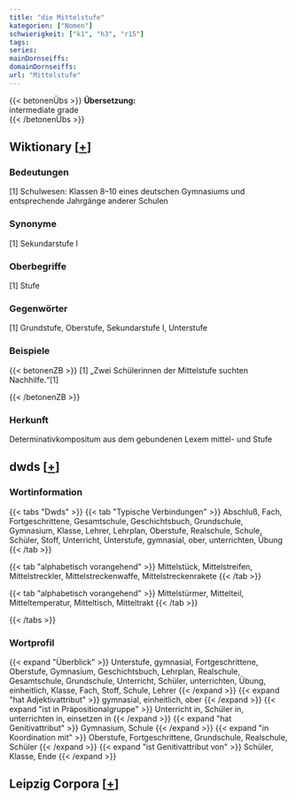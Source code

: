 ```yaml
---
title: "die Mittelstufe"
kategorien: ["Nomen"]
schwierigkeit: ["k1", "h3", "r15"]
tags:
series:
mainDornseiffs:
domainDornseiffs:
url: "Mittelstufe"
---
```


{{< betonenÜbs >}}
**Übersetzung:**  
intermediate grade  
{{< /betonenÜbs >}}

## Wiktionary [[+](https://de.wiktionary.org/wiki/Mittelstufe)]

### Bedeutungen
[1] Schulwesen: Klassen 8–10 eines deutschen Gymnasiums und entsprechende Jahrgänge anderer Schulen  

### Synonyme
[1] Sekundarstufe I  

### Oberbegriffe
[1] Stufe  

### Gegenwörter
[1] Grundstufe, Oberstufe, Sekundarstufe I, Unterstufe  

### Beispiele
{{< betonenZB >}}
[1] „Zwei Schülerinnen der Mittelstufe suchten Nachhilfe.“[1]  

{{< /betonenZB >}}
### Herkunft
Determinativkompositum aus dem gebundenen Lexem mittel- und Stufe  



## dwds [[+](https://www.dwds.de/wb/Mittelstufe)]

### Wortinformation
{{< tabs "Dwds" >}}
{{< tab "Typische Verbindungen" >}}
Abschluß, Fach, Fortgeschrittene, Gesamtschule, Geschichtsbuch, Grundschule, Gymnasium, Klasse, Lehrer, Lehrplan, Oberstufe, Realschule, Schule, Schüler, Stoff, Unterricht, Unterstufe, gymnasial, ober, unterrichten, Übung
{{< /tab >}}

{{< tab "alphabetisch vorangehend" >}}
Mittelstück, Mittelstreifen, Mittelstreckler, Mittelstreckenwaffe, Mittelstreckenrakete
{{< /tab >}}

{{< tab "alphabetisch vorangehend" >}}
Mittelstürmer, Mittelteil, Mitteltemperatur, Mitteltisch, Mitteltrakt
{{< /tab >}}

{{< /tabs >}}

### Wortprofil
{{< expand "Überblick" >}} Unterstufe, gymnasial, Fortgeschrittene, Oberstufe, Gymnasium, Geschichtsbuch, Lehrplan, Realschule, Gesamtschule, Grundschule, Unterricht, Schüler, unterrichten, Übung, einheitlich, Klasse, Fach, Stoff, Schule, Lehrer {{< /expand >}}
{{< expand "hat Adjektivattribut" >}} gymnasial, einheitlich, ober {{< /expand >}}
{{< expand "ist in Präpositionalgruppe" >}} Unterricht in, Schüler in, unterrichten in, einsetzen in {{< /expand >}}
{{< expand "hat Genitivattribut" >}} Gymnasium, Schule {{< /expand >}}
{{< expand "in Koordination mit" >}} Oberstufe, Fortgeschrittene, Grundschule, Realschule, Schüler {{< /expand >}}
{{< expand "ist Genitivattribut von" >}} Schüler, Klasse, Ende {{< /expand >}}

## Leipzig Corpora [[+](https://corpora.uni-leipzig.de/en/res?word=Mittelstufe&corpusId=deu_newscrawl-public_2018)]

